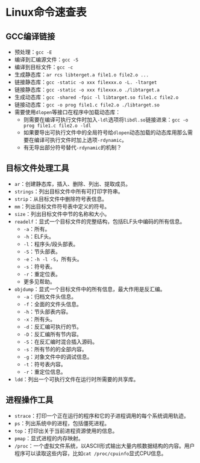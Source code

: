# Linux命令速查表

## GCC编译链接

- 预处理：`gcc -E`
- 编译到汇编源文件：`gcc -S`
- 编译到目标文件：`gcc -c`
- 生成静态库：`ar rcs libterget.a file1.o file2.o ...`
- 链接静态库：`gcc -static -o xxx filexxx.o -L. -ltarget`
- 链接静态库：`gcc -static -o xxx filexxx.o ./libtarget.a`
- 生成动态库：`gcc -shared -fpic -l libtarget.so file1.c file2.o`
- 链接动态库：`gcc -o prog file1.c file2.o ./libtarget.so`
- 需要使用`dlopen`等接口在程序中加载动态库：
    - 则需要在编译可执行文件时加入`-ldl`选项将`libdl.so`链接进来：`gcc -o prog file1.c file2.o -ldl`
    - 如果要导出可执行文件中的全局符号给`dlopen`动态加载的动态库用那么需要在编译可执行文件时加上选项`-rdynamic`。
    - 有无导出部分符号替代`-rdynamic`的机制？

## 目标文件处理工具

- `ar`：创建静态库，插入、删除、列出、提取成员。
- `strings`：列出目标文件中所有可打印字符串。
- `strip`：从目标文件中删除符号表信息。
- `mm`：列出目标文件符号表中定义的符号。
- `size`：列出目标文件中节的名称和大小。
- `readelf`：显式一个目标文件的完整结构，包括ELF头中编码的所有信息。
    - `-a`：所有。
    - `-h`：ELF头。
    - `-l`：程序头/段头部表。
    - `-S`：节头部表。
    - `-e`：`-h -l -S`，所有头。
    - `-s`：符号表。
    - `-r`：重定位表。
    - 更多见帮助。
- `objdump`：显式一个目标文件中的所有信息，最大作用是反汇编。
    - `-a`：归档文件头信息。
    - `-f`：全面的文件头信息。
    - `-h`：节头部表内容。
    - `-x`：所有头。
    - `-d`：反汇编可执行的节。
    - `-D`：反汇编所有节内容。
    - `-S`：在反汇编时混合插入源码。
    - `-s`：所有节的的全部内容。
    - `-g`：对象文件中的调试信息。
    - `-t`：符号表内容。
    - `-r`：重定位信息。
- `ldd`：列出一个可执行文件在运行时所需要的共享库。

## 进程操作工具

- `strace`：打印一个正在运行的程序和它的子进程调用的每个系统调用轨迹。
- `ps`：列出系统中的进程，包括僵死进程。
- `top`：打印出关于当前进程资源使用的信息。
- `pmap`：显式进程的内存映射。
- `/proc`：一个虚拟文件系统，以ASCII形式输出大量内核数据结构的内容。用户程序可以读取这些内容，比如`cat /proc/cpuinfo`显式CPU信息。

